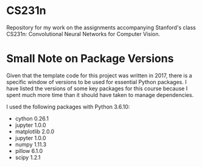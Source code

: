 # CS231n
Repository for my work on the assignments accompanying Stanford's class CS231n: Convolutional Neural Networks for Computer Vision.

# Small Note on Package Versions
Given that the template code for this project was written in 2017, there is a specific window of versions to be used for essential Python packages. I have listed the versions of some key packages for this course because I spent much more time than it should have taken to manage dependencies.

I used the following packages with Python 3.6.10: 
* cython 0.26.1
* jupyter 1.0.0
* matplotlib 2.0.0
* jupyter 1.0.0
* numpy 1.11.3
* pillow 6.1.0
* scipy 1.2.1

